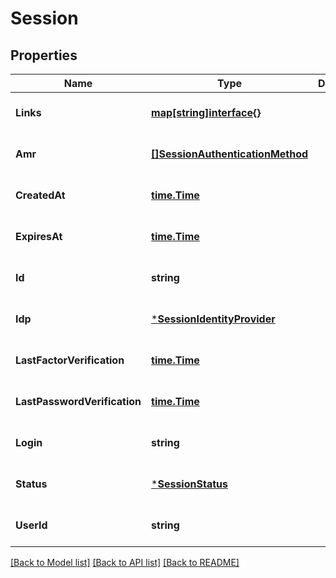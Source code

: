# Session

## Properties
Name | Type | Description | Notes
------------ | ------------- | ------------- | -------------
**Links** | [**map[string]interface{}**](interface{}.md) |  | [optional] [default to null]
**Amr** | [**[]SessionAuthenticationMethod**](SessionAuthenticationMethod.md) |  | [optional] [default to null]
**CreatedAt** | [**time.Time**](time.Time.md) |  | [optional] [default to null]
**ExpiresAt** | [**time.Time**](time.Time.md) |  | [optional] [default to null]
**Id** | **string** |  | [optional] [default to null]
**Idp** | [***SessionIdentityProvider**](SessionIdentityProvider.md) |  | [optional] [default to null]
**LastFactorVerification** | [**time.Time**](time.Time.md) |  | [optional] [default to null]
**LastPasswordVerification** | [**time.Time**](time.Time.md) |  | [optional] [default to null]
**Login** | **string** |  | [optional] [default to null]
**Status** | [***SessionStatus**](SessionStatus.md) |  | [optional] [default to null]
**UserId** | **string** |  | [optional] [default to null]

[[Back to Model list]](../README.md#documentation-for-models) [[Back to API list]](../README.md#documentation-for-api-endpoints) [[Back to README]](../README.md)

